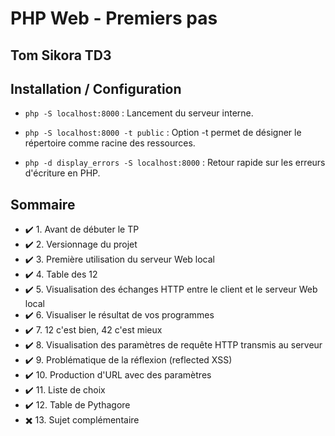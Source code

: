 # PHP Web - Premiers pas
## Tom Sikora TD3
## Installation / Configuration
- `php -S localhost:8000` : Lancement du serveur interne.

- `php -S localhost:8000 -t public` : Option -t permet de désigner le répertoire comme racine des ressources.

- `php -d display_errors -S localhost:8000` : Retour rapide sur les erreurs d'écriture en PHP.

## Sommaire
- ✔️ 1. Avant de débuter le TP
- ✔️ 2. Versionnage du projet
- ✔️ 3. Première utilisation du serveur Web local
- ✔️ 4. Table des 12
- ✔️ 5. Visualisation des échanges HTTP entre le client et le serveur Web local
- ✔️ 6. Visualiser le résultat de vos programmes
- ✔️️ 7. 12 c'est bien, 42 c'est mieux
- ✔️ 8. Visualisation des paramètres de requête HTTP transmis au serveur
- ✔️ 9. Problématique de la réflexion (reflected XSS)
- ✔️ 10. Production d'URL avec des paramètres
- ✔️ 11. Liste de choix
- ✔️ 12. Table de Pythagore
- ✖️ 13. Sujet complémentaire